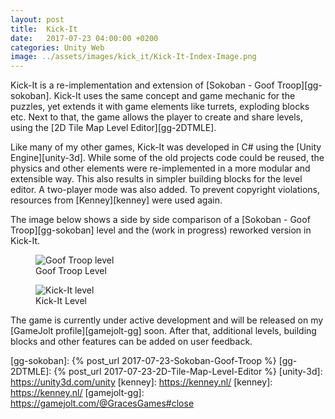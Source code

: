 ```yaml
---
layout: post
title:  Kick-It
date:   2017-07-23 04:00:00 +0200
categories: Unity Web
image: ../assets/images/kick_it/Kick-It-Index-Image.png
---
```


Kick-It is a re-implementation and extension of [Sokoban - Goof Troop][gg-sokoban]. Kick-It uses the same concept and game mechanic for the puzzles, yet extends it with game elements like turrets, exploding blocks etc. Next to that, the game allows the player to create and share levels, using the [2D Tile Map Level Editor][gg-2DTMLE].

Like many of my other games, Kick-It was developed in C# using the [Unity Engine][unity-3d]. While some of the old projects code could be reused, the physics and other elements were re-implemented in a more modular and extensible way. This also results in simpler building blocks for the level editor. A two-player mode was also added. To prevent copyright violations, resources from [Kenney][kenney] were used again.

The image below shows a side by side comparison of a [Sokoban - Goof Troop][gg-sokoban] level and the (work in progress) reworked version in Kick-It.

<DIV class="figure-block">
    <figure class="center-image">
        <img src="{{site.url}}/assets/images/sokoban_goof_troop/Level1.png" alt="Goof Troop level"/>
        <figcaption>Goof Troop Level</figcaption>
    </figure>
    <figure class="center-image">
        <img src="{{site.url}}/assets/images/kick_it/Kick-It-Index-Image.png" alt="Kick-It level"/>
        <figcaption>Kick-It Level</figcaption>
    </figure>
</DIV>

The game is currently under active development and will be released on my [GameJolt profile][gamejolt-gg] soon. After that, additional levels, building blocks and other features can be added on user feedback.

[gg-sokoban]: {% post_url 2017-07-23-Sokoban-Goof-Troop %}
[gg-2DTMLE]: {% post_url 2017-07-23-2D-Tile-Map-Level-Editor %}
[unity-3d]: https://unity3d.com/unity
[kenney]: https://kenney.nl/
[kenney]: https://kenney.nl/
[gamejolt-gg]: https://gamejolt.com/@GracesGames#close